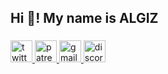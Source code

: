 <h2 align="left">Hi 👋! My name is ALGIZ</h2>

###

<div align="left">
 <a href="https://twitter.com/ALGIZDEV"  target="_blank">
   <img src="https://img.shields.io/static/v1?message=Twitter&logo=twitter&label=&color=1DA1F2&logoColor=white&labelColor=&style=for-the-badge" height="35" alt="twitter logo"  />
  <img src="https://img.shields.io/static/v1?message=Patreon&logo=patreon&label=&color=D14836&logoColor=white&labelColor=&style=for-the-badge" height="35" alt="patreon logo"  />
  <a href="mailto:algizdev@gmail.com" target="_blank">
    <img src="https://img.shields.io/static/v1?message=Gmail&logo=gmail&label=&color=D14836&logoColor=white&labelColor=&style=for-the-badge" height="35" alt="gmail logo"  />
  </a>
  <img src="https://img.shields.io/static/v1?message=Discord&logo=discord&label=&color=1DA1F2&logoColor=white&labelColor=&style=for-the-badge" height="35" alt="discord logo"  />
</div>
